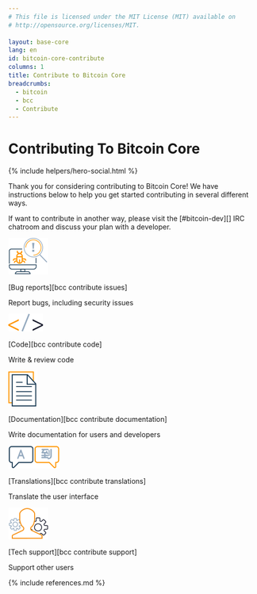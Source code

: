 ```yaml
---
# This file is licensed under the MIT License (MIT) available on
# http://opensource.org/licenses/MIT.

layout: base-core
lang: en
id: bitcoin-core-contribute
columns: 1
title: Contribute to Bitcoin Core
breadcrumbs:
  - bitcoin
  - bcc
  - Contribute
---
```


<div class="hero">
<div class="container hero-container" markdown="block">

# Contributing To Bitcoin Core
{% include helpers/hero-social.html %}
</div>
</div>

<div class="bitcore-content">
<div class="container" markdown="block">

Thank you for considering contributing to Bitcoin Core!  We have
instructions below to help you get started contributing in several different
ways.

If want to contribute in another way, please visit the [#bitcoin-dev][]
IRC chatroom and discuss your plan with a developer.

<div markdown="block" class="row card-row">

<div class="card core-card" markdown="block">
<img src="/img/icons/ico_bugs.svg?{{site.time | date: '%s'}}" alt="icon">

[Bug reports][bcc contribute issues]
<p>Report bugs, including security issues</p>
</div>

<div class="card core-card" markdown="block">
<img src="/img/icons/ico_code.svg?{{site.time | date: '%s'}}" alt="icon">

[Code][bcc contribute code]
<p>Write & review code</p>
</div>

<div class="card core-card" markdown="block">
<img src="/img/icons/ico_documentation.svg?{{site.time | date: '%s'}}" alt="icon">

[Documentation][bcc contribute documentation]
<p>Write documentation for users and developers</p>

</div>

<div class="card core-card" markdown="block">
<img src="/img/icons/ico_translation.svg?{{site.time | date: '%s'}}" alt="icon">

[Translations][bcc contribute translations]
<p>Translate the user interface</p>
</div>


<div class="card core-card" markdown="block">
<img src="/img/icons/ico_support.svg?{{site.time | date: '%s'}}" alt="icon">

[Tech support][bcc contribute support]
<p>Support other users</p>
</div>
</div>

{% include references.md %}

</div>
</div>